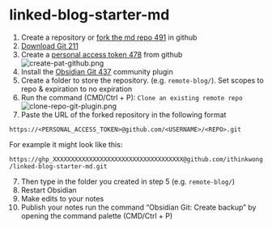# linked-blog-starter-md

1. Create a repository or [fork the md repo 491](https://linked-blog-starter.vercel.app/publish-your-obsidian-notes-with-linked-blog-starter) in github
2. [Download Git 211](https://git-scm.com/downloads)
3. Create a [personal access token 478](https://docs.github.com/en/authentication/keeping-your-account-and-data-secure/creating-a-personal-access-token#creating-a-personal-access-token-classic) from github![create-pat-github.png](https://linked-blog-starter.vercel.app/md_assets/attachments/create-pat-github.png)
4. Install the [Obsidian Git 437](https://github.com/denolehov/obsidian-git/wiki/Installation) community plugin
5. Create a folder to store the repository. (e.g. `remote-blog/`). Set scopes to repo & expiration to no expiration
6. Run the command (CMD/Ctrl + P): `Clone an existing remote repo` ![clone-repo-git-plugin.png](https://linked-blog-starter.vercel.app/md_assets/attachments/clone-repo-git-plugin.png)
7. Paste the URL of the forked repository in the following format

`https://<PERSONAL_ACCESS_TOKEN>@github.com/<USERNAME>/<REPO>.git`

For example it might look like this:

`https://ghp_XXXXXXXXXXXXXXXXXXXXXXXXXXXXXXXXXXXX@github.com/ithinkwong/linked-blog-starter-md.git`

7. Then type in the folder you created in step 5 (e.g. `remote-blog/`)
8. Restart Obsidian
9. Make edits to your notes
10. Publish your notes run the command “Obsidian Git: Create backup” by opening the command palette (CMD/Ctrl + P)
